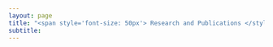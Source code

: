 ```yaml
---
layout: page
title: "<span style='font-size: 50px'> Research and Publications </style>" 
subtitle:
---
```

